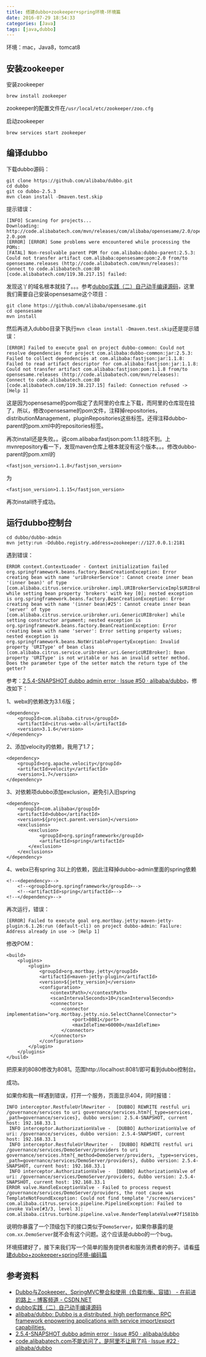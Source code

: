 ```yaml
---
title: 搭建dubbo+zookeeper+spring环境-环境篇
date: 2016-07-29 18:54:33
categories: [Java]
tags: [java,dubbo]
---
```


环境：mac，Java8，tomcat8

## 安装zookeeper

安装zookeeper

    brew install zookeeper

zookeeper的配置文件在`/usr/local/etc/zookeeper/zoo.cfg`

启动zookeeper

    brew services start zookeeper


## 编译dubbo

下载dubbo源码：

```
git clone https://github.com/alibaba/dubbo.git
cd dubbo
git co dubbo-2.5.3
mvn clean install -Dmaven.test.skip
```

提示错误：

```
[INFO] Scanning for projects...
Downloading: http://code.alibabatech.com/mvn/releases/com/alibaba/opensesame/2.0/opensesame-2.0.pom
[ERROR] [ERROR] Some problems were encountered while processing the POMs:
[FATAL] Non-resolvable parent POM for com.alibaba:dubbo-parent:2.5.3: Could not transfer artifact com.alibaba:opensesame:pom:2.0 from/to opensesame.releases (http://code.alibabatech.com/mvn/releases): Connect to code.alibabatech.com:80 [code.alibabatech.com/119.38.217.15] failed: 
```

发现[](http://code.alibabatech.com)这丫的域名根本就挂了。。。参考[dubbo实践（二）自己动手编译源码][dubbo实践（二）自己动手编译源码]，这里我们需要自己安装opensesame这个项目：

```
git clone https://github.com/alibaba/opensesame.git
cd opensesame
mvn install
```

然后再进入dubbo目录下执行`mvn clean install -Dmaven.test.skip`还是提示错误：

```
[ERROR] Failed to execute goal on project dubbo-common: Could not resolve dependencies for project com.alibaba:dubbo-common:jar:2.5.3: Failed to collect dependencies at com.alibaba:fastjson:jar:1.1.8: Failed to read artifact descriptor for com.alibaba:fastjson:jar:1.1.8: Could not transfer artifact com.alibaba:fastjson:pom:1.1.8 from/to opensesame.releases (http://code.alibabatech.com/mvn/releases): Connect to code.alibabatech.com:80 [code.alibabatech.com/119.38.217.15] failed: Connection refused -> [Help 1]
```

这是因为opensesame的pom指定了去阿里的仓库上下载，而阿里的仓库现在挂了，所以，修改opensesame的pom文件，注释掉repositories，distributionManagement，pluginRepositories这些标签。还得注释dubbo-parent的pom.xml中的repositories标签。

再次install还是失败。。说com.alibaba:fastjson:pom:1.1.8找不到。上mvnrepository看一下，发现maven仓库上根本就没有这个版本。。。修改dubbo-parent的pom.xml的

    <fastjson_version>1.1.8</fastjson_version>

为

    <fastjson_version>1.1.15</fastjson_version>

再次install终于成功。

## 运行dubbo控制台

```
cd dubbo/dubbo-admin
mvn jetty:run -Ddubbo.registry.address=zookeeper://127.0.0.1:2181
```

遇到错误：

```
ERROR context.ContextLoader - Context initialization failed
org.springframework.beans.factory.BeanCreationException: Error creating bean with name 'uriBrokerService': Cannot create inner bean '(inner bean)' of type [com.alibaba.citrus.service.uribroker.impl.URIBrokerServiceImpl$URIBrokerInfo] while setting bean property 'brokers' with key [0]; nested exception is org.springframework.beans.factory.BeanCreationException: Error creating bean with name '(inner bean)#25': Cannot create inner bean 'server' of type [com.alibaba.citrus.service.uribroker.uri.GenericURIBroker] while setting constructor argument; nested exception is org.springframework.beans.factory.BeanCreationException: Error creating bean with name 'server': Error setting property values; nested exception is org.springframework.beans.NotWritablePropertyException: Invalid property 'URIType' of bean class [com.alibaba.citrus.service.uribroker.uri.GenericURIBroker]: Bean property 'URIType' is not writable or has an invalid setter method. Does the parameter type of the setter match the return type of the getter?
```

参考：[2.5.4-SNAPSHOT dubbo admin error · Issue #50 · alibaba/dubbo](https://github.com/alibaba/dubbo/issues/50)，修改如下：

1、webx的依赖改为3.1.6版；

    <dependency>
        <groupId>com.alibaba.citrus</groupId>
        <artifactId>citrus-webx-all</artifactId>
        <version>3.1.6</version>
    </dependency>

2、添加velocity的依赖，我用了1.7；

    <dependency>
        <groupId>org.apache.velocity</groupId>
        <artifactId>velocity</artifactId>
        <version>1.7</version>
    </dependency>

3、对依赖项dubbo添加exclusion，避免引入旧spring

    <dependency>
        <groupId>com.alibaba</groupId>
        <artifactId>dubbo</artifactId>
        <version>${project.parent.version}</version>
        <exclusions>
            <exclusion>
                <groupId>org.springframework</groupId>
                <artifactId>spring</artifactId>
            </exclusion>
        </exclusions>
    </dependency>

4、webx已有spring 3以上的依赖，因此注释掉dubbo-admin里面的spring依赖

    <!--<dependency>-->
        <!--<groupId>org.springframework</groupId>-->
        <!--<artifactId>spring</artifactId>-->
    <!--</dependency>-->

再次运行，错误：

```
[ERROR] Failed to execute goal org.mortbay.jetty:maven-jetty-plugin:6.1.26:run (default-cli) on project dubbo-admin: Failure: Address already in use -> [Help 1]
```

修改POM：

```
<build>
    <plugins>
        <plugin>
            <groupId>org.mortbay.jetty</groupId>
            <artifactId>maven-jetty-plugin</artifactId>
            <version>${jetty_version}</version>
            <configuration>
                <contextPath>/</contextPath>
                <scanIntervalSeconds>10</scanIntervalSeconds>
                <connectors>
                    <connector implementation="org.mortbay.jetty.nio.SelectChannelConnector">
                        <port>8081</port>
                        <maxIdleTime>60000</maxIdleTime>
                    </connector>
                </connectors>
            </configuration>
        </plugin>
    </plugins>
</build>
```

把原来的8080修改为8081。范围http://localhost:8081/即可看到dubbo控制台。

成功。

如果你和我一样遇到错误，打开一个服务，页面显示404，同时报错：

```
INFO interceptor.RestfuleUrlRewriter -  [DUBBO] REWRITE restful uri /governance/services to uri governance/services.htm?{_type=services, _path=governance/services}, dubbo version: 2.5.4-SNAPSHOT, current host: 192.168.33.1
 INFO interceptor.AuthorizationValve -  [DUBBO] AuthorizationValve of uri: /governance/services, dubbo version: 2.5.4-SNAPSHOT, current host: 192.168.33.1
 INFO interceptor.RestfuleUrlRewriter -  [DUBBO] REWRITE restful uri /governance/services/DemoServer/providers to uri governance/services.htm?{_method=DemoServer/providers, _type=services, _path=governance/services/DemoServer/providers}, dubbo version: 2.5.4-SNAPSHOT, current host: 192.168.33.1
 INFO interceptor.AuthorizationValve -  [DUBBO] AuthorizationValve of uri: /governance/services/DemoServer/providers, dubbo version: 2.5.4-SNAPSHOT, current host: 192.168.33.1
ERROR valve.HandleExceptionValve - Failed to process request /governance/services/DemoServer/providers, the root cause was TemplateNotFoundException: Could not find template "/screen/services"
com.alibaba.citrus.service.pipeline.PipelineException: Failed to invoke Valve[#3/3, level 3]: com.alibaba.citrus.turbine.pipeline.valve.RenderTemplateValve#7f1581bb:RenderTemplateValve
```

说明你暴露了一个顶级包下的接口类似于`DemoServer`，如果你暴露的是`com.xx.DemoServer`就不会有这个问题。这个应该是dubbo的一个bug。

环境搭建好了，接下来我们写一个简单的服务提供者和服务消费者的例子。请看[搭建dubbo+zookeeper+spring环境-编码篇][搭建dubbo+zookeeper+spring环境-编码篇]
## 参考资料
- [Dubbo与Zookeeper、SpringMVC整合和使用（负载均衡、容错） - 在前进的路上 - 博客频道 - CSDN.NET](http://blog.csdn.net/congcong68/article/details/41113239)
- [dubbo实践（二）自己动手编译源码][dubbo实践（二）自己动手编译源码]
- [alibaba/dubbo: Dubbo is a distributed, high performance RPC framework enpowering applications with service import/export capabilities.](https://github.com/alibaba/dubbo)
- [2.5.4-SNAPSHOT dubbo admin error · Issue #50 · alibaba/dubbo](https://github.com/alibaba/dubbo/issues/50)
- [code.alibabatech.com不能访问了，是阿里不让用了吗 · Issue #22 · alibaba/dubbo](https://github.com/alibaba/dubbo/issues/22)

[dubbo实践（二）自己动手编译源码]: http://www.cnblogs.com/pengkw/p/3674730.html
[搭建dubbo+zookeeper+spring环境-编码篇]: http://mushanshitiancai.github.io/2016/07/29/java/%E6%90%AD%E5%BB%BAdubbo-zookeeper-spring%E7%8E%AF%E5%A2%83-%E7%BC%96%E7%A0%81%E7%AF%87/